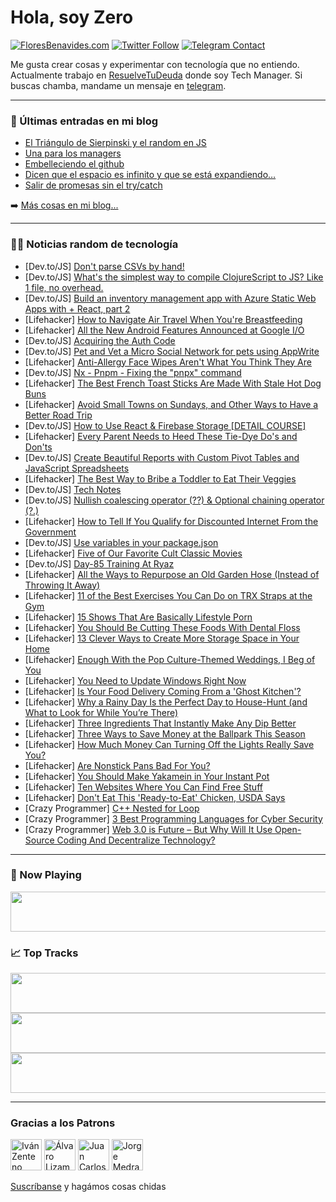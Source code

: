 # Hola, soy Zero

[![FloresBenavides.com](https://img.shields.io/website?down_message=oops&label=MiBlog&style=for-the-badge&up_message=online&url=https%3A%2F%2Ffloresbenavides.com)](https://floresbenavides.com) [![Twitter Follow](https://img.shields.io/twitter/follow/ZeroDragon?color=%231DA1F2&label=Follow&logo=twitter&logoColor=ffffff&style=for-the-badge)](https://twitter.com/zerodragon) [![Telegram Contact](https://img.shields.io/badge/escr%C3%ADbeme-ZeroDragon-%2326A5E4?style=for-the-badge&logo=telegram)](https://t.me/zerodragon)

Me gusta crear cosas y experimentar con tecnología que no entiendo.
Actualmente trabajo en [ResuelveTuDeuda](http://github.com/resuelve) donde soy Tech Manager.
Si buscas chamba, mandame un mensaje en [telegram](https://t.me/zerodragon).

---

### 📕 Últimas entradas en mi blog
<!-- BLOG-POST-LIST:START -->
- [El Triángulo de Sierpinski y el random en JS](https://floresbenavides.com/el-triangulo-de-sierpinski-y-el-random-en-js/)
- [Una para los managers](https://floresbenavides.com/una-para-los-managers/)
- [Embelleciendo el github](https://floresbenavides.com/embelleciendo-el-github/)
- [Dicen que el espacio es infinito y que se está expandiendo…](https://floresbenavides.com/dicen-que-el-espacio-es-infinito-y-que-se-esta-expandiendo/)
- [Salir de promesas sin el try/catch](https://floresbenavides.com/salir-de-promesas-sin-el-try-catch/)
<!-- BLOG-POST-LIST:END -->

➡️ [Más cosas en mi blog...](https://floresbenavides.com)

---

### 👨‍💻 Noticias random de tecnología
<!-- TECH-POSTS:START -->
- [Dev.to/JS] [Don&#39;t parse CSVs by hand!](https://dev.to/mistval/dont-parse-csvs-by-hand-5944)
- [Dev.to/JS] [What&#39;s the simplest way to compile ClojureScript to JS? Like 1 file, no overhead.](https://dev.to/bop/whats-the-simplest-to-compile-clojurescript-to-js-like-1-file-no-overhead-54md)
- [Dev.to/JS] [Build an inventory management app with Azure Static Web Apps with + React, part 2](https://dev.to/azure/build-an-inventory-management-app-with-azure-static-web-apps-with-react-part-2-26jg)
- [Lifehacker] [How to Navigate Air Travel When You&#39;re Breastfeeding](https://lifehacker.com/how-to-navigate-air-travel-when-youre-breastfeeding-1848912901)
- [Lifehacker] [All the New Android Features Announced at Google I/O](https://lifehacker.com/all-the-new-android-features-announced-at-google-i-o-1848912756)
- [Dev.to/JS] [Acquiring the Auth Code](https://dev.to/lodenh16/acquiring-the-auth-code-2b9o)
- [Dev.to/JS] [Pet and Vet a Micro Social Network for pets using AppWrite](https://dev.to/andreslopezrm/pet-and-vet-a-micro-social-network-for-pets-using-appwrite-1jo7)
- [Lifehacker] [Anti-Allergy Face Wipes Aren&#39;t What You Think They Are](https://lifehacker.com/anti-allergy-face-wipes-are-bullshit-sort-of-1848911194)
- [Dev.to/JS] [Nx - Pnpm - Fixing the &quot;pnpx&quot; command](https://dev.to/ipreda/nx-pnpm-fixing-the-pnpx-command-2e06)
- [Lifehacker] [The Best French Toast Sticks Are Made With Stale Hot Dog Buns](https://lifehacker.com/the-best-french-toast-sticks-are-made-with-stale-hot-do-1848912873)
- [Lifehacker] [Avoid Small Towns on Sundays, and Other Ways to Have a Better Road Trip](https://lifehacker.com/avoid-small-towns-on-sundays-and-other-ways-to-have-a-1848907843)
- [Dev.to/JS] [How to Use React &amp; Firebase Storage [DETAIL COURSE]](https://dev.to/codecoursessite/how-to-use-react-firebase-storage-detail-course-2end)
- [Lifehacker] [Every Parent Needs to Heed These Tie-Dye Do&#39;s and Don&#39;ts](https://lifehacker.com/every-parent-needs-to-heed-these-tie-dye-dos-and-donts-1848906162)
- [Dev.to/JS] [Create Beautiful Reports with Custom Pivot Tables and JavaScript Spreadsheets](https://dev.to/grapecity/create-beautiful-reports-with-custom-pivot-tables-and-javascript-spreadsheets-38kb)
- [Lifehacker] [The Best Way to Bribe a Toddler to Eat Their Veggies](https://lifehacker.com/the-best-way-to-bribe-a-toddler-to-eat-their-veggies-1848909219)
- [Dev.to/JS] [Tech Notes](https://dev.to/harshitpaneri/tech-notes-4im1)
- [Dev.to/JS] [Nullish coalescing operator &lpar;??&rpar; &amp; Optional chaining operator &lpar;?.&rpar;](https://dev.to/devashishsethi/nullish-coalescing-operator-optional-chaining-o4e)
- [Lifehacker] [How to Tell If You Qualify for Discounted Internet From the Government](https://lifehacker.com/how-to-tell-if-you-qualify-for-discounted-internet-from-1848911370)
- [Dev.to/JS] [Use variables in your package.json](https://dev.to/tykok/use-variables-in-your-packagejson-331j)
- [Lifehacker] [Five of Our Favorite Cult Classic Movies](https://lifehacker.com/five-of-our-favorite-cult-classic-movies-1848911286)
- [Dev.to/JS] [Day-85 Training At Ryaz](https://dev.to/mahin651/day-82-training-at-ryaz-4kpp)
- [Lifehacker] [All the Ways to Repurpose an Old Garden Hose &lpar;Instead of Throwing It Away&rpar;](https://lifehacker.com/all-the-ways-to-repurpose-an-old-garden-hose-instead-o-1848909027)
- [Lifehacker] [11 of the Best Exercises You Can Do on TRX Straps at the Gym](https://lifehacker.com/11-of-the-best-exercises-you-can-do-on-trx-straps-at-th-1848908010)
- [Lifehacker] [15 Shows That Are Basically Lifestyle Porn](https://lifehacker.com/15-shows-that-are-basically-lifestyle-porn-1848901576)
- [Lifehacker] [You Should Be Cutting These Foods With Dental Floss](https://lifehacker.com/you-should-be-cutting-these-foods-with-dental-floss-1848910295)
- [Lifehacker] [13 Clever Ways to Create More Storage Space in Your Home](https://lifehacker.com/13-clever-ways-to-create-more-storage-space-in-your-hom-1848905348)
- [Lifehacker] [Enough With the Pop Culture-Themed Weddings, I Beg of You](https://lifehacker.com/enough-with-the-pop-culture-themed-weddings-i-beg-of-y-1848905625)
- [Lifehacker] [You Need to Update Windows Right Now](https://lifehacker.com/you-need-to-update-windows-right-now-1848909833)
- [Lifehacker] [Is Your Food Delivery Coming From a &#39;Ghost Kitchen&#39;?](https://lifehacker.com/is-your-food-delivery-coming-from-a-ghost-kitchen-1848907749)
- [Lifehacker] [Why a Rainy Day Is the Perfect Day to House-Hunt &lpar;and What to Look for While You’re There&rpar;](https://lifehacker.com/why-a-rainy-day-is-the-perfect-day-to-house-hunt-and-w-1848905014)
- [Lifehacker] [Three Ingredients That Instantly Make Any Dip Better](https://lifehacker.com/three-ingredients-that-instantly-make-any-dip-better-1848907206)
- [Lifehacker] [Three Ways to Save Money at the Ballpark This Season](https://lifehacker.com/three-ways-to-save-money-at-the-ballpark-this-season-1848905508)
- [Lifehacker] [How Much Money Can Turning Off the Lights Really Save You?](https://lifehacker.com/how-much-money-can-turning-off-the-lights-really-save-y-1848906414)
- [Lifehacker] [Are Nonstick Pans Bad For You?](https://lifehacker.com/are-nonstick-pans-bad-for-you-1848907371)
- [Lifehacker] [You Should Make Yakamein in Your Instant Pot](https://lifehacker.com/you-should-make-yakamein-in-your-instant-pot-1848869641)
- [Lifehacker] [Ten Websites Where You Can Find Free Stuff](https://lifehacker.com/ten-websites-where-you-can-find-free-stuff-1848905689)
- [Lifehacker] [Don&#39;t Eat This &#39;Ready-to-Eat&#39; Chicken, USDA Says](https://lifehacker.com/dont-eat-this-ready-to-eat-chicken-usda-says-1848905229)
- [Crazy Programmer] [C++ Nested for Loop](https://www.thecrazyprogrammer.com/2022/05/c-nested-for-loop.html)
- [Crazy Programmer] [3 Best Programming Languages for Cyber Security](https://www.thecrazyprogrammer.com/2022/04/programming-languages-for-cyber-security.html)
- [Crazy Programmer] [Web 3.0 is Future – But Why Will It Use Open-Source Coding And Decentralize Technology?](https://www.thecrazyprogrammer.com/2022/04/web-3-0.html)<!-- TECH-POSTS:END -->

---

### 🎵 Now Playing
<a href="https://spotify-now-playing-dun.vercel.app/now-playing?open"><img src="https://spotify-now-playing-dun.vercel.app/now-playing" width="540" height="64"></a>

### 📈 Top Tracks
<a href="https://spotify-now-playing-dun.vercel.app/top-tracks?i=1&open"><img src="https://spotify-now-playing-dun.vercel.app/top-tracks?i=1" width="540" height="64"></a>
<a href="https://spotify-now-playing-dun.vercel.app/top-tracks?i=2&open"><img src="https://spotify-now-playing-dun.vercel.app/top-tracks?i=2" width="540" height="64"></a>
<a href="https://spotify-now-playing-dun.vercel.app/top-tracks?i=3&open"><img src="https://spotify-now-playing-dun.vercel.app/top-tracks?i=3" width="540" height="64"></a>

---

### Gracias a los Patrons
[<img src="https://avatars.githubusercontent.com/u/243380?v=4" alt="Iván Zenteno" width="50px">](https://github.com/k001) [<img src="https://avatars.githubusercontent.com/u/19955639?v=4" alt="Álvaro Lizama" width="50px">](https://github.com/alvarolizama) [<img src="https://avatars.githubusercontent.com/u/2718753?v=4" alt="Juan Carlos Ruiz" width="50px">](https://github.com/JuanCrg90) [<img src="https://avatars.githubusercontent.com/u/37025?v=4" alt="Jorge Medrano" width="50px">](https://github.com/h1pp1e) 

[Suscríbanse](https://www.patreon.com/zerodragon) y hagámos cosas chidas
